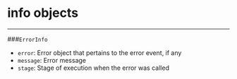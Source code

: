 info objects
===

---

<a name="error"></a>
###`ErrorInfo`

* `error`: Error object that pertains to the error event, if any
* `message`: Error message
* `stage`: Stage of execution when the error was called